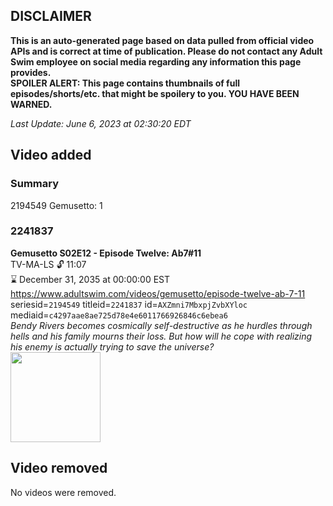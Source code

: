 ## DISCLAIMER
**This is an auto-generated page based on data pulled from official video APIs and is correct at time of publication. Please do not contact any Adult Swim employee on social media regarding any information this page provides.**  
**SPOILER ALERT: This page contains thumbnails of full episodes/shorts/etc. that might be spoilery to you. YOU HAVE BEEN WARNED.**  

_Last Update: June 6, 2023 at 02:30:20 EDT_
## Video added
### Summary
2194549 Gemusetto: 1  
### 2241837
**Gemusetto S02E12 - Episode Twelve: Ab7#11**  
TV-MA-LS 🔓 11:07  
⌛ December 31, 2035 at 00:00:00 EST  
https://www.adultswim.com/videos/gemusetto/episode-twelve-ab-7-11  
seriesid=`2194549` titleid=`2241837` id=`AXZmni7MbxpjZvbXYloc` mediaid=`c4297aae8ae725d78e4e6011766926846c6ebea6`  
_Bendy Rivers becomes cosmically self-destructive as he hurdles through hells and his family mourns their loss. But how will he cope with realizing his enemy is actually trying to save the universe?_  
<a href="https://media.cdn.adultswim.com/uploads/20201215/thumbnails/2_201215836487-GSMP_212_dup-20201209.jpg"><img src="https://media.cdn.adultswim.com/uploads/20201215/thumbnails/2_201215836487-GSMP_212_dup-20201209.jpg" height="144px" /></a>
## Video removed
No videos were removed.  
